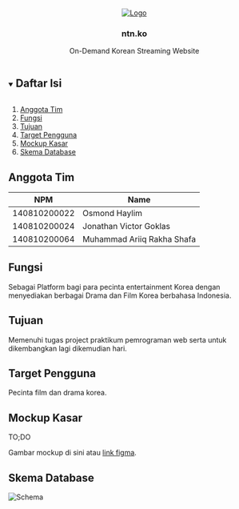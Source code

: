 <!-- Logo Proyek -->
<br />
<p align="center">
  <a href="https://github.com/github_username/repo_name">
    <img src="https://media.discordapp.net/attachments/412931424069484544/887377667417051196/logo_ntn.ko.png?width=900&height=360" alt="Logo">
  </a>

  <h3 align="center">ntn.ko</h3>

  <p align="center">
    On-Demand Korean Streaming Website
  </p>
</p>

<!-- Daftar Isi -->
<details open="open">
  <summary><h2 style="display: inline-block">Daftar Isi</h2></summary>
  <ol>
    <li><a href="#anggota-tim">Anggota Tim</a></li>
    <li><a href="#fungsi">Fungsi</a></li>
    <li><a href="#tujuan">Tujuan</a></li>
    <li><a href="#target-pengguna">Target Pengguna</a></li>
    <li><a href="#mockup-kasar">Mockup Kasar</a></li>
    <li><a href="#skema-database">Skema Database</a></li>
  </ol>
</details>

<!-- Anggota Tim -->
## Anggota Tim
| NPM           | Name        |
| ------------- |-------------|
| 140810200022  | Osmond Haylim    |
| 140810200024  | Jonathan Victor Goklas    |
| 140810200064  | Muhammad Ariiq Rakha Shafa   |

<!-- Fungsi -->
## Fungsi

Sebagai Platform bagi para pecinta entertainment Korea dengan menyediakan berbagai Drama dan Film Korea berbahasa Indonesia.

<!-- Tujuan -->
## Tujuan

Memenuhi tugas project praktikum pemrograman web serta untuk dikembangkan lagi dikemudian hari.

<!-- Target Pengguna -->
## Target Pengguna

Pecinta film dan drama korea.

<!-- Mockup Kasar -->
## Mockup Kasar

TO;DO

Gambar mockup di sini atau [link figma](https://figma.com/).

<!-- Skema Database -->
## Skema Database
<img src="https://media.discordapp.net/attachments/412931424069484544/887378857601142784/schemadatabasebg.drawio.png?width=541&height=261" alt="Schema">
